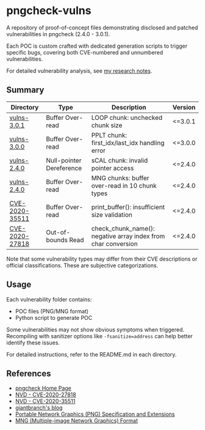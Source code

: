 # pngcheck-vulns

A repository of proof-of-concept files demonstrating disclosed and patched vulnerabilities in pngcheck (2.4.0 - 3.0.1).

Each POC is custom crafted with dedicated generation scripts to trigger specific bugs, covering both CVE-numbered and unnumbered vulnerabilities.

For detailed vulnerability analysis, see [my research notes](https://13m0n4de.vercel.app/sec/vulns/pngcheck/index.html).

## Summary

| Directory                           | Type                     | Description                                                   | Version  |
| ----------------------------------- | ------------------------ | ------------------------------------------------------------- | -------- |
| [vulns-3.0.1](./vulns-3.0.1/)       | Buffer Over-read         | LOOP chunk: unchecked chunk size                              | \<=3.0.1 |
| [vulns-3.0.0](./vulns-3.0.0/)       | Buffer Over-read         | PPLT chunk: first_idx/last_idx handling error                 | \<=3.0.0 |
| [vulns-2.4.0](./vulns-2.4.0/)       | Null-pointer Dereference | sCAL chunk: invalid pointer access                            | \<=2.4.0 |
| [vulns-2.4.0](./vulns-2.4.0/)       | Buffer Over-read         | MNG chunks: buffer over-read in 10 chunk types                | \<=2.4.0 |
| [CVE-2020-35511](./CVE-2020-35511/) | Buffer Over-read         | print_buffer(): insufficient size validation                  | \<=2.4.0 |
| [CVE-2020-27818](./CVE-2020-27818/) | Out-of-bounds Read       | check_chunk_name(): negative array index from char conversion | \<=2.4.0 |

Note that some vulnerability types may differ from their CVE descriptions or official classifications. These are subjective categorizations.

## Usage

Each vulnerability folder contains:

- POC files (PNG/MNG format)
- Python script to generate POC

Some vulnerabilities may not show obvious symptoms when triggered. Recompiling with sanitizer options like `-fsanitize=address` can help better identify these issues.

For detailed instructions, refer to the README.md in each directory.

## References

- [pngcheck Home Page](http://www.libpng.org/pub/png/apps/pngcheck.html)
- [NVD - CVE-2020-27818](https://nvd.nist.gov/vuln/detail/CVE-2020-27818)
- [NVD - CVE-2020-35511](https://nvd.nist.gov/vuln/detail/CVE-2020-35511)
- [giantbranch's blog](https://www.giantbranch.cn/vulfound/)
- [Portable Network Graphics (PNG) Specification and Extensions](http://www.libpng.org/pub/png/spec)
- [MNG (Multiple-image Network Graphics) Format](http://www.libpng.org/pub/mng/spec)
